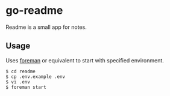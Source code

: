 # go-readme

Readme is a small app for notes.

## Usage

Uses [foreman](https://github.com/ddollar/foreman) or equivalent to start with specified environment.

```
$ cd readme
$ cp .env.example .env
$ vi .env
$ foreman start
```
